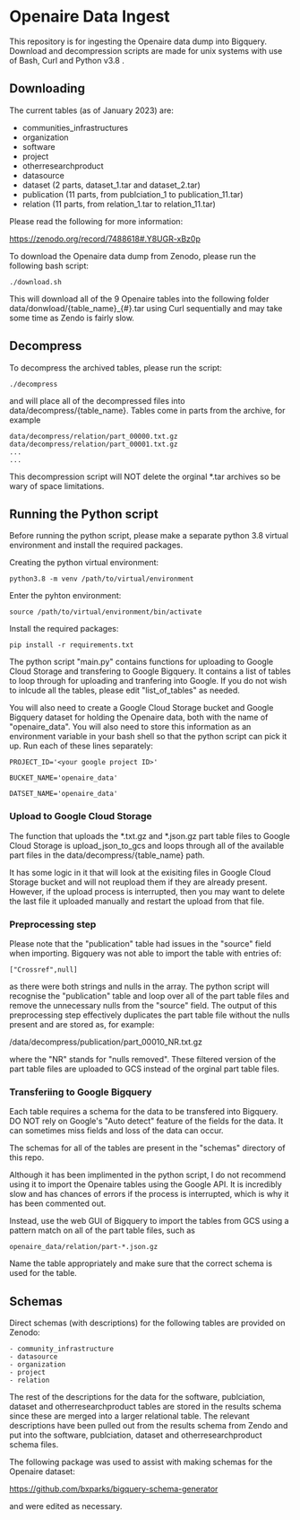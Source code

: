 # Openaire Data Ingest

This repository is for ingesting the Openaire data dump into Bigquery. Download and decompression scripts are made for unix systems with use of Bash, Curl and Python v3.8 .

## Downloading

The current tables (as of January 2023) are:

- communities_infrastructures
- organization
- software
- project
- otherresearchproduct
- datasource
- dataset (2 parts, dataset_1.tar and dataset_2.tar)
- publication (11 parts, from publciation_1 to publication_11.tar)
- relation (11 parts, from relation_1.tar to relation_11.tar)

Please read the following for more information:

https://zenodo.org/record/7488618#.Y8UGR-xBz0p

To download the Openaire data dump from Zenodo, please run the following bash script:

`./download.sh`

This will download all of the 9 Openaire tables into the following folder data/donwload/{table_name}\_{#}.tar using Curl sequentially and may take some time as Zendo is fairly slow.

## Decompress

To decompress the archived tables, please run the script:

`./decompress`

and will place all of the decompressed files into data/decompress/{table_name}. Tables come in parts from the archive, for example

```
data/decompress/relation/part_00000.txt.gz
data/decompress/relation/part_00001.txt.gz
...
...
```

This decompression script will NOT delete the orginal \*.tar archives so be wary of space limitations.

## Running the Python script

Before running the python script, please make a separate python 3.8 virtual environment and install the required packages.

Creating the python virtual environment:

`python3.8 -m venv /path/to/virtual/environment`

Enter the pyhton environment:

`source /path/to/virtual/environment/bin/activate`

Install the required packages:

`pip install -r requirements.txt`

The python script "main.py" contains functions for uploading to Google Cloud Storage and transfering to Google Bigquery. It contains a list of tables to loop through for uploading and tranfering into Google. If you do not wish to inlcude all the tables, please edit "list_of_tables" as needed.

You will also need to create a Google Cloud Storage bucket and Google Bigquery dataset for holding the Openaire data, both with the name of "openaire_data". You will also need to store this information as an environment variable in your bash shell so that the python script can pick it up. Run each of these lines separately:

`PROJECT_ID='<your google project ID>'`

`BUCKET_NAME='openaire_data'`

`DATSET_NAME='openaire_data'`

### Upload to Google Cloud Storage

The function that uploads the \*.txt.gz and \*.json.gz part table files to Google Cloud Storage is upload_json_to_gcs and loops through all of the available part files in the data/decompress/{table_name} path.

It has some logic in it that will look at the exisiting files in Google Cloud Storage bucket and will not reupload them if they are already present. However, if the upload process is interrupted, then you may want to delete the last file it uploaded manually and restart the upload from that file.

### Preprocessing step

Please note that the "publication" table had issues in the "source" field when importing. Bigquery was not able to import the table with entries of:

`["Crossref",null]`

as there were both strings and nulls in the array. The python script will recognise the "publication" table and loop over all of the part table files and remove the unnecessary nulls from the "source" field. The output of this preprocessing step effectively duplicates the part table file without the nulls present and are stored as, for example:

/data/decompress/publication/part_00010_NR.txt.gz

where the "NR" stands for "nulls removed". These filtered version of the part table files are uploaded to GCS instead of the orginal part table files.

### Transferiing to Google Bigquery

Each table requires a schema for the data to be transfered into Bigquery. DO NOT rely on Google's "Auto detect" feature of the fields for the data. It can sometimes miss fields and loss of the data can occur.

The schemas for all of the tables are present in the "schemas" directory of this repo.

Although it has been implimented in the python script, I do not recommend using it to import the Openaire tables using the Google API. It is incredibly slow and has chances of errors if the process is interrupted, which is why it has been commented out.

Instead, use the web GUI of Bigquery to import the tables from GCS using a pattern match on all of the part table files, such as

`openaire_data/relation/part-*.json.gz`

Name the table appropriately and make sure that the correct schema is used for the table.

## Schemas

Direct schemas (with descriptions) for the following tables are provided on Zenodo:

    - community_infrastructure
    - datasource
    - organization
    - project
    - relation

The rest of the descriptions for the data for the software, publciation, dataset and otherresearchproduct tables are stored in the results schema since these are merged into a larger relational table. The relevant descriptions have been pulled out from the results schema from Zendo and put into the software, publciation, dataset and otherresearchproduct schema files.

The following package was used to assist with making schemas for the Openaire dataset:

https://github.com/bxparks/bigquery-schema-generator

and were edited as necessary.
